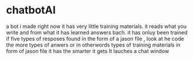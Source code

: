 # chatbotAI
a bot i made right now it has very little training materials. it reads what you write and from what it has learned answers bach. it has onluy been trained if five types of resposes found in the form of a jason file , look at he code
the more types of anwers or in otherwords types of training materials in form of jason file it has the smarter it gets
It lauches a chat window
